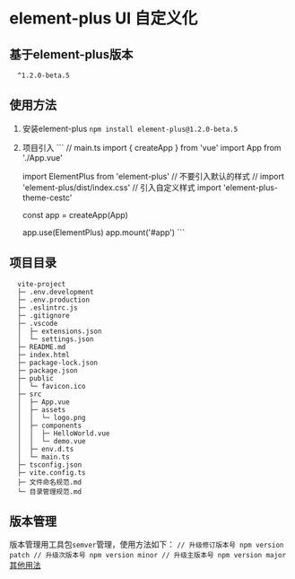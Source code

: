 # element-plus UI 自定义化

## 基于element-plus版本
  ```
    ^1.2.0-beta.5
  ```

## 使用方法
  1. 安装element-plus
    ```
      npm install element-plus@1.2.0-beta.5
    ```
  2. 项目引入
    ```
      // main.ts
      import { createApp } from 'vue'
      import App from './App.vue'

      import ElementPlus from 'element-plus'
      // 不要引入默认的样式
      // import 'element-plus/dist/index.css'
      // 引入自定义样式
      import 'element-plus-theme-cestc'

      const app = createApp(App)

      app.use(ElementPlus)
      app.mount('#app')
    ```

## 项目目录
```
  vite-project
  ├─ .env.development
  ├─ .env.production
  ├─ .eslintrc.js
  ├─ .gitignore
  ├─ .vscode
  │  ├─ extensions.json
  │  └─ settings.json
  ├─ README.md
  ├─ index.html
  ├─ package-lock.json
  ├─ package.json
  ├─ public
  │  └─ favicon.ico
  ├─ src
  │  ├─ App.vue
  │  ├─ assets
  │  │  └─ logo.png
  │  ├─ components
  │  │  ├─ HelloWorld.vue
  │  │  └─ demo.vue
  │  ├─ env.d.ts
  │  └─ main.ts
  ├─ tsconfig.json
  ├─ vite.config.ts
  ├─ 文件命名规范.md
  └─ 目录管理规范.md
```

## 版本管理
  版本管理用工具包`semver`管理，使用方法如下：
    ```
      // 升级修订版本号
      npm version patch
      // 升级次版本号
      npm version minor
      // 升级主版本号
      npm version major
    ```
  [其他用法](https://www.npmjs.cn/misc/semver/)